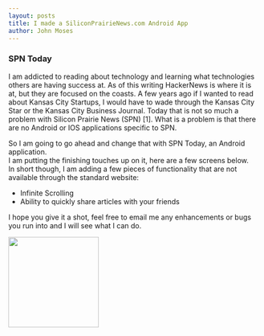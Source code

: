 ```yaml
---
layout: posts
title: I made a SiliconPrairieNews.com Android App
author: John Moses
---
```

### SPN Today
I am addicted to reading about technology and learning what technologies 
others are having success at.  As of this writing HackerNews is where it 
is at, but they are focused on the coasts.  A few years ago if I wanted to 
read about Kansas City Startups, I would have to wade through the Kansas 
City Star or the Kansas City Business Journal.  Today that is not so much 
a problem with Silicon Prairie News (SPN) \[1\]. What is a problem is that 
there are no Android or IOS applications specific to SPN.

So I am going to go ahead and change that with SPN Today, an Android application.  
I am putting the finishing touches up on it, here are a few screens below.  
In short though, I am adding a few pieces of functionality that are not 
available through the standard website:

<ul>
<li>Infinite Scrolling</li>
<li>Ability to quickly share articles with your friends</li>
</ul>

I hope you give it a shot, feel free to email me any enhancements or bugs 
you run into and I will see what I can do.

<img src="{{ site.url }}/images/2013-06-29-spn.png" width="180px" />
